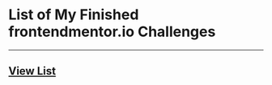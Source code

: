 # List of My Finished frontendmentor.io Challenges

---

## [View List](https://zhanybekovych.github.io/fmentor-challenges/)
